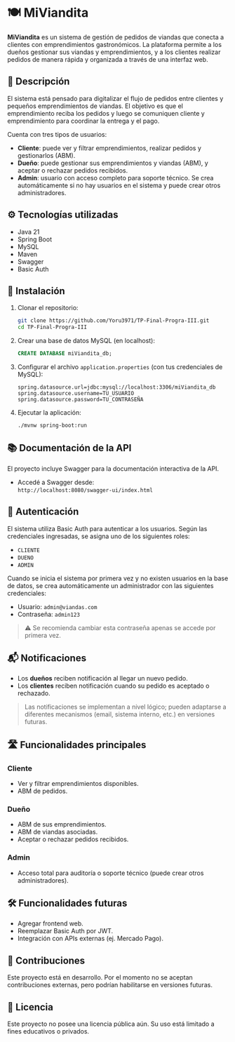 # 🍽️ MiViandita

**MiViandita** es un sistema de gestión de pedidos de viandas que conecta a clientes con emprendimientos gastronómicos. La plataforma permite a los dueños gestionar sus viandas y emprendimientos, y a los clientes realizar pedidos de manera rápida y organizada a través de una interfaz web.

## 📌 Descripción

El sistema está pensado para digitalizar el flujo de pedidos entre clientes y pequeños emprendimientos de viandas. El objetivo es que el emprendimiento reciba los pedidos y luego se comuniquen cliente y emprendimiento para coordinar la entrega y el pago.

Cuenta con tres tipos de usuarios:
- **Cliente**: puede ver y filtrar emprendimientos, realizar pedidos y gestionarlos (ABM).
- **Dueño**: puede gestionar sus emprendimientos y viandas (ABM), y aceptar o rechazar pedidos recibidos.
- **Admin**: usuario con acceso completo para soporte técnico. Se crea automáticamente si no hay usuarios en el sistema y puede crear otros administradores.

## ⚙️ Tecnologías utilizadas

- Java 21
- Spring Boot
- MySQL
- Maven
- Swagger
- Basic Auth

## 🚀 Instalación

1. Clonar el repositorio:
   ```bash
   git clone https://github.com/Yoru3971/TP-Final-Progra-III.git
   cd TP-Final-Progra-III
   ```

2. Crear una base de datos MySQL (en localhost):
   ```sql
   CREATE DATABASE miViandita_db;
   ```

3. Configurar el archivo `application.properties` (con tus credenciales de MySQL):
   ```properties
   spring.datasource.url=jdbc:mysql://localhost:3306/miViandita_db
   spring.datasource.username=TU_USUARIO
   spring.datasource.password=TU_CONTRASEÑA
   ```

4. Ejecutar la aplicación:
   ```bash
   ./mvnw spring-boot:run
   ```

## 📚 Documentación de la API

El proyecto incluye Swagger para la documentación interactiva de la API.

- Accedé a Swagger desde:  
  `http://localhost:8080/swagger-ui/index.html`

## 🔐 Autenticación

El sistema utiliza Basic Auth para autenticar a los usuarios. Según las credenciales ingresadas, se asigna uno de los siguientes roles:

- `CLIENTE`
- `DUENO`
- `ADMIN`

Cuando se inicia el sistema por primera vez y no existen usuarios en la base de datos, se crea automáticamente un administrador con las siguientes credenciales:

- Usuario: `admin@viandas.com`
- Contraseña: `admin123`

> ⚠️ Se recomienda cambiar esta contraseña apenas se accede por primera vez.

## 📬 Notificaciones

- Los **dueños** reciben notificación al llegar un nuevo pedido.
- Los **clientes** reciben notificación cuando su pedido es aceptado o rechazado.

> Las notificaciones se implementan a nivel lógico; pueden adaptarse a diferentes mecanismos (email, sistema interno, etc.) en versiones futuras.

## 🛣️ Funcionalidades principales

### Cliente
- Ver y filtrar emprendimientos disponibles.
- ABM de pedidos.

### Dueño
- ABM de sus emprendimientos.
- ABM de viandas asociadas.
- Aceptar o rechazar pedidos recibidos.

### Admin
- Acceso total para auditoría o soporte técnico (puede crear otros administradores).

## 🛠️ Funcionalidades futuras

- Agregar frontend web.
- Reemplazar Basic Auth por JWT.
- Integración con APIs externas (ej. Mercado Pago).

## 🤝 Contribuciones

Este proyecto está en desarrollo. Por el momento no se aceptan contribuciones externas, pero podrían habilitarse en versiones futuras.

## 📄 Licencia

Este proyecto no posee una licencia pública aún. Su uso está limitado a fines educativos o privados.
